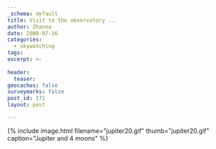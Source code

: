 ```yaml
---
_schema: default
title: Visit to the observatory ...
author: Zhanna
date: 2008-07-16
categories:
  - skywatching  
tags:
excerpt: >- 
  
header:
  teaser:
geocaches: false
surveymarks: false
post_id: 171
layout: post

---
```


{% include image.html filename="jupiter20.gif" thumb="jupiter20.gif" caption="Jupiter and 4 moons" %}
